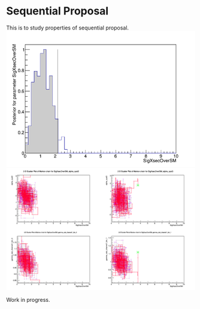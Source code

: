 
# Sequential Proposal

This is to study properties of sequential proposal.
[![seqProp_interval](docImages/SequentialProposal_interval.png)](docImages/SequentialProposal_interval.eps)
[![seqProp_extras](docImages/SequentialProposal_extras.png)](docImages/SequentialProposal_extras.eps)

Work in progress.
